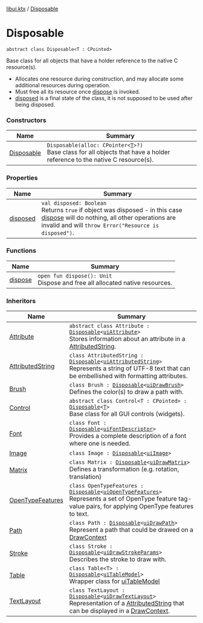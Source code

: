 [libui.ktx](../README.md) / [Disposable](README.md)

# Disposable

`abstract class Disposable<T : CPointed>`

Base class for all objects that have a holder reference to the native C resource(s).

* Allocates one resource during construction,
    and may allocate some additional resources during operation.
* Must free all its resource once [dispose](dispose.md) is invoked.
* [disposed](disposed.md) is a final state of the class, it is not supposed
    to be used after being disposed.

### Constructors

| Name | Summary |
|---|---|
| [Disposable](-disposable.md) | `Disposable(alloc: CPointer<`[`T`](README.md#T)`>?)`<br>Base class for all objects that have a holder reference to the native C resource(s). |

### Properties

| Name | Summary |
|---|---|
| [disposed](disposed.md) | `val disposed: Boolean`<br>Returns `true` if object was disposed - in this case [dispose](dispose.md) will do nothing, all other operations are invalid and will `throw Error("Resource is disposed")`. |

### Functions

| Name | Summary |
|---|---|
| [dispose](dispose.md) | `open fun dispose(): Unit`<br>Dispose and free all allocated native resources. |

### Inheritors

| Name | Summary |
|---|---|
| [Attribute](../../libui.ktx.draw/-attribute/README.md) | `abstract class Attribute : `[`Disposable`](README.md)`<`[`uiAttribute`](../../libui/ui-attribute.md)`>`<br>Stores information about an attribute in a [AttributedString](../../libui.ktx.draw/-attributed-string/README.md). |
| [AttributedString](../../libui.ktx.draw/-attributed-string/README.md) | `class AttributedString : `[`Disposable`](README.md)`<`[`uiAttributedString`](../../libui/ui-attributed-string.md)`>`<br>Represents a string of UTF-8 text that can be embellished with formatting attributes. |
| [Brush](../../libui.ktx.draw/-brush/README.md) | `class Brush : `[`Disposable`](README.md)`<`[`uiDrawBrush`](../../libui/ui-draw-brush/README.md)`>`<br>Defines the color(s) to draw a path with. |
| [Control](../-control/README.md) | `abstract class Control<T : CPointed> : `[`Disposable`](README.md)`<`[`T`](../-control/README.md#T)`>`<br>Base class for all GUI controls (widgets). |
| [Font](../../libui.ktx.draw/-font/README.md) | `class Font : `[`Disposable`](README.md)`<`[`uiFontDescriptor`](../../libui/ui-font-descriptor/README.md)`>`<br>Provides a complete description of a font where one is needed. |
| [Image](../../libui.ktx.draw/-image/README.md) | `class Image : `[`Disposable`](README.md)`<`[`uiImage`](../../libui/ui-image.md)`>` |
| [Matrix](../../libui.ktx.draw/-matrix/README.md) | `class Matrix : `[`Disposable`](README.md)`<`[`uiDrawMatrix`](../../libui/ui-draw-matrix/README.md)`>`<br>Defines a transformation (e.g. rotation, translation) |
| [OpenTypeFeatures](../../libui.ktx.draw/-open-type-features/README.md) | `class OpenTypeFeatures : `[`Disposable`](README.md)`<`[`uiOpenTypeFeatures`](../../libui/ui-open-type-features.md)`>`<br>Represents a set of OpenType feature tag-value pairs, for applying OpenType features to text. |
| [Path](../../libui.ktx.draw/-path/README.md) | `class Path : `[`Disposable`](README.md)`<`[`uiDrawPath`](../../libui/ui-draw-path.md)`>`<br>Represent a path that could be drawed on a [DrawContext](../-draw-context.md) |
| [Stroke](../../libui.ktx.draw/-stroke/README.md) | `class Stroke : `[`Disposable`](README.md)`<`[`uiDrawStrokeParams`](../../libui/ui-draw-stroke-params/README.md)`>`<br>Describes the stroke to draw with. |
| [Table](../-table/README.md) | `class Table<T> : `[`Disposable`](README.md)`<`[`uiTableModel`](../../libui/ui-table-model.md)`>`<br>Wrapper class for [uiTableModel](../../libui/ui-table-model.md) |
| [TextLayout](../../libui.ktx.draw/-text-layout/README.md) | `class TextLayout : `[`Disposable`](README.md)`<`[`uiDrawTextLayout`](../../libui/ui-draw-text-layout.md)`>`<br>Representation of a [AttributedString](../../libui.ktx.draw/-attributed-string/README.md) that can be displayed in a [DrawContext](../-draw-context.md). |
